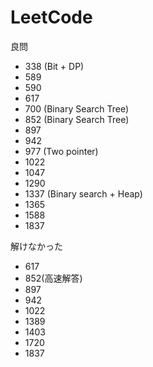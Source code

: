 # LeetCode
良問
- 338 (Bit + DP)
- 589
- 590
- 617
- 700 (Binary Search Tree)
- 852 (Binary Search Tree)
- 897
- 942
- 977 (Two pointer)
- 1022
- 1047
- 1290
- 1337 (Binary search + Heap)
- 1365
- 1588
- 1837

解けなかった
- 617
- 852(高速解答)
- 897
- 942
- 1022
- 1389
- 1403
- 1720
- 1837